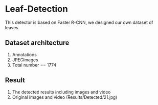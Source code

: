 # Leaf-Detection
This detector is based on Faster R-CNN, we designed our own dataset of leaves.
## Dataset architecture
1. Annotations
2. JPEGImages
3. Total number == 1774
## Result
1. The detected results including images and video
2. Original images and video
(Results/Detected/21.jpg)
